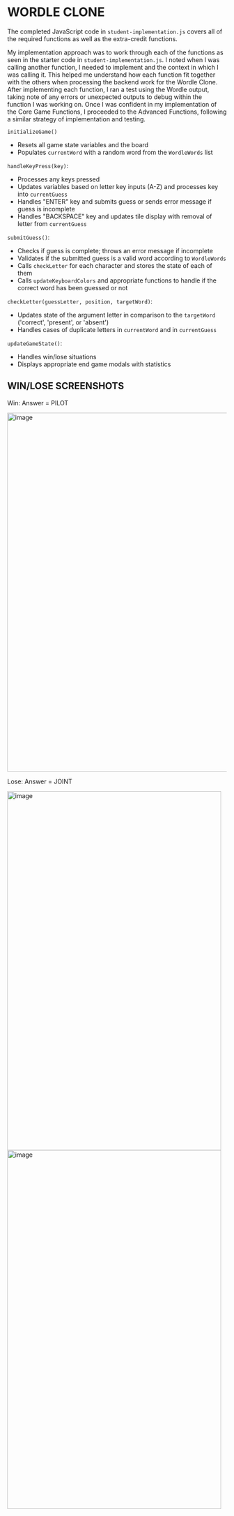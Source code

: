 # WORDLE CLONE
The completed JavaScript code in ```student-implementation.js``` covers all of the required functions as well as the extra-credit functions. 

My implementation approach was to work through each of the functions as seen in the starter code in ```student-implementation.js```. I noted when I was calling another function, I needed to implement and the context in which I was calling it. This helped me understand how each function fit together with the others when processing the backend work for the Wordle Clone. After implementing each function, I ran a test using the Wordle output, taking note of any errors or unexpected outputs to debug within the function I was working on. Once I was confident in my implementation of the Core Game Functions, I proceeded to the Advanced Functions, following a similar strategy of implementation and testing. 

```initializeGame()```
- Resets all game state variables and the board
- Populates ```currentWord``` with a random word from the ```WordleWords``` list

```handleKeyPress(key)```:
- Processes any keys pressed
- Updates variables based on letter key inputs (A-Z) and processes key into ```currentGuess```
- Handles "ENTER" key and submits guess or sends error message if guess is incomplete
- Handles "BACKSPACE" key and updates tile display with removal of letter from ```currentGuess```

```submitGuess()```:
- Checks if guess is complete; throws an error message if incomplete
- Validates if the submitted guess is a valid word according to ```WordleWords```
- Calls ```checkLetter``` for each character and stores the state of each of them
- Calls ```updateKeyboardColors``` and appropriate functions to handle if the correct word has been guessed or not

```checkLetter(guessLetter, position, targetWord)```:
- Updates state of the argument letter in comparison to the ```targetWord``` ('correct', 'present', or 'absent')
- Handles cases of duplicate letters in ```currentWord``` and in ```currentGuess```

```updateGameState()```:
- Handles win/lose situations
- Displays appropriate end game modals with statistics

## WIN/LOSE SCREENSHOTS

Win: Answer = PILOT

<img width="541" height="823" alt="image" src="https://github.com/user-attachments/assets/ba5925f0-671c-447d-97c3-9fb4cc13916e" />


Lose: Answer = JOINT

<img width="491" height="823" alt="image" src="https://github.com/user-attachments/assets/c7f75040-cc3f-42ad-97e7-be4f4c953ffc" />

<img width="491" height="823" alt="image" src="https://github.com/user-attachments/assets/ccb54e5d-4056-4a6b-a324-b0818fe8b095" />
